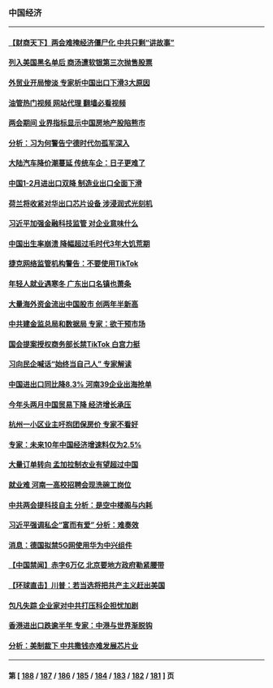 ### 中国经济
---
#### [【财商天下】两会难掩经济僵尸化 中共只剩“讲故事”](../../pages/ncid283/n13946851.md?03100845) 
#### [列入美国黑名单后 商汤遭软银第三次抛售股票](../../pages/ncid283/n13946883.md?03100845) 
#### [外贸业开局惨淡 专家析中国出口下滑3大原因](../../pages/ncid283/n13945601.md?03100845) 
#### [油管热门视频 网站代理 翻墙必看视频](http://138.2.39.72:81/youtube.html?epic-marker?03100845)
#### [两会期间 业界指标显示中国房地产股陷熊市](../../pages/ncid283/n13946741.md?03100845) 
#### [分析：习为何警告宁德时代勿孤军深入](../../pages/ncid283/n13946483.md?03100845) 
#### [大陆汽车降价潮蔓延 传统车企：日子更难了](../../pages/ncid283/n13946249.md?03100845) 
#### [中国1-2月进出口双降 制造业出口全面下滑](../../pages/ncid283/n13946371.md?03100845) 
#### [荷兰将收紧对华出口芯片设备 涉浸润式光刻机](../../pages/ncid283/n13945979.md?03100845) 
#### [习近平加强金融科技监管 对企业意味什么](../../pages/ncid283/n13945824.md?03100845) 
#### [中国出生率崩溃 降幅超过毛时代3年大饥荒期](../../pages/ncid283/n13945879.md?03100845) 
#### [捷克网络监管机构警告：不要使用TikTok](../../pages/ncid283/n13945770.md?03100845) 
#### [年轻人就业遇寒冬 广东出口名镇也萧条](../../pages/ncid283/n13945529.md?03100845) 
#### [大量海外资金流出中国股市 创两年半新高](../../pages/ncid283/n13945537.md?03100845) 
#### [中共建金监总局和数据局 专家：欲干预市场](../../pages/ncid283/n13945335.md?03100845) 
#### [国会提案授权商务部长禁TikTok 白宫力挺](../../pages/ncid283/n13945138.md?03100845) 
#### [习向民企喊话“始终当自己人” 专家解读](../../pages/ncid283/n13944452.md?03100845) 
#### [中国进出口同比降8.3% 河南39企业出海抢单](../../pages/ncid283/n13944811.md?03100845) 
#### [今年头两月中国贸易下降 经济增长承压](../../pages/ncid283/n13945034.md?03100845) 
#### [杭州一小区业主吁抱团保房价 专家不看好](../../pages/ncid283/n13944695.md?03100845) 
#### [专家：未来10年中国经济增速料仅为2.5%](../../pages/ncid283/n13944705.md?03100845) 
#### [大量订单转向 孟加拉制衣业有望超过中国](../../pages/ncid283/n13944709.md?03100845) 
#### [就业难 河南一高校招聘会现洗碗工岗位](../../pages/ncid283/n13944386.md?03100845) 
#### [中共两会提科技自主 分析：是空中楼阁与内耗](../../pages/ncid283/n13944137.md?03100845) 
#### [习近平强调私企“富而有爱” 分析：难奏效](../../pages/ncid283/n13944411.md?03100845) 
#### [消息：德国拟禁5G网使用华为中兴组件](../../pages/ncid283/n13944416.md?03100845) 
#### [【中国禁闻】赤字6万亿 北京要地方政府勒紧腰带](../../pages/ncid283/n13944121.md?03100845) 
#### [【环球直击】川普：若当选将把共产主义赶出美国](../../pages/ncid283/n13944131.md?03100845) 
#### [包凡失踪 企业家对中共打压科企担忧加剧](../../pages/ncid283/n13944043.md?03100845) 
#### [香港进出口跌逾半年 专家：中港与世界渐脱钩](../../pages/ncid283/n13944025.md?03100845) 
#### [分析：美制裁下 中共撒钱亦难发展芯片业](../../pages/ncid283/n13943934.md?03100845) 

---
#### 第 [ [188](./188.md?03100845) / [187](./187.md?03100845) / [186](./186.md?03100845) / [185](./185.md?03100845) / [184](./184.md?03100845) / [183](./183.md?03100845) / [182](./182.md?03100845) / [181](./181.md?03100845) ] 页
